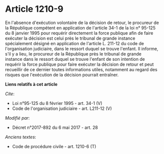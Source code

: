 # Article 1210-9

En l'absence d'exécution volontaire de la décision de retour, le procureur de la République compétent en application de
l'article 34-1 de la loi n° 95-125 du 8 janvier 1995 pour requérir directement la force publique afin de faire exécuter la
décision est celui près le tribunal de grande instance spécialement désigné en application de l'article L. 211-12 du code de
l'organisation judiciaire, dans le ressort duquel se trouve l'enfant. Il informe, s'il y a lieu, le procureur de la
République près le tribunal de grande instance dans le ressort duquel se trouve l'enfant de son intention de requérir la
force publique pour faire exécuter la décision de retour et peut recueillir de ce dernier toutes informations utiles,
notamment au regard des risques que l'exécution de la décision pourrait entraîner.

**Liens relatifs à cet article**

_Cite_:

  - Loi n°95-125 du 8 février 1995 - art. 34-1 (V)
  - Code de l'organisation judiciaire - art. L211-12 (V)

_Modifié par_:

  - Décret n°2017-892 du 6 mai 2017 - art. 28

_Anciens textes_:

  - Code de procédure civile - art. 1210-6 (T)
